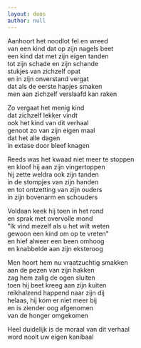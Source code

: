 ```yaml
---
layout: doos
author: null
---
```


Aanhoort het noodlot fel en wreed \
van een kind dat op zijn nagels beet \
een kind dat met zijn eigen tanden \
tot zijn schade en zijn schande \
stukjes van zichzelf opat \
en in zijn onverstand vergat \
dat als de eerste hapjes smaken \
men aan zichzelf verslaafd kan raken

Zo vergaat het menig kind \
dat zichzelf lekker vindt \
ook het kind van dit verhaal  \
genoot zo van zijn eigen maal \
dat het alle dagen \
in extase door bleef knagen

Reeds was het kwaad niet meer te stoppen \
en kloof hij aan zijn vingertoppen \
hij zette weldra ook zijn tanden  \
in de stompjes van zijn handen \
en tot ontzetting van zijn ouders \
in zijn bovenarm en schouders 

Voldaan keek hij toen in het rond \
en sprak met overvolle mond \
"Ik vind mezelf als u het wilt weten \
gewoon een kind om op te vreten" \
en hief alweer een been omhoog \
en knabbelde aan zijn eksteroog

Men hoort hem nu vraatzuchtig smakken \
aan de pezen van zijn hakken \
zag hem zalig de ogen sluiten  \
toen hij beet kreeg aan zijn kuiten \
reikhalzend happend naar zijn dij \
helaas, hij kom er niet meer bij \
en is ziender oog afgenomen  \
van de honger omgekomen 

Heel duidelijk is de moraal van dit verhaal \
word nooit uw eigen kanibaal
